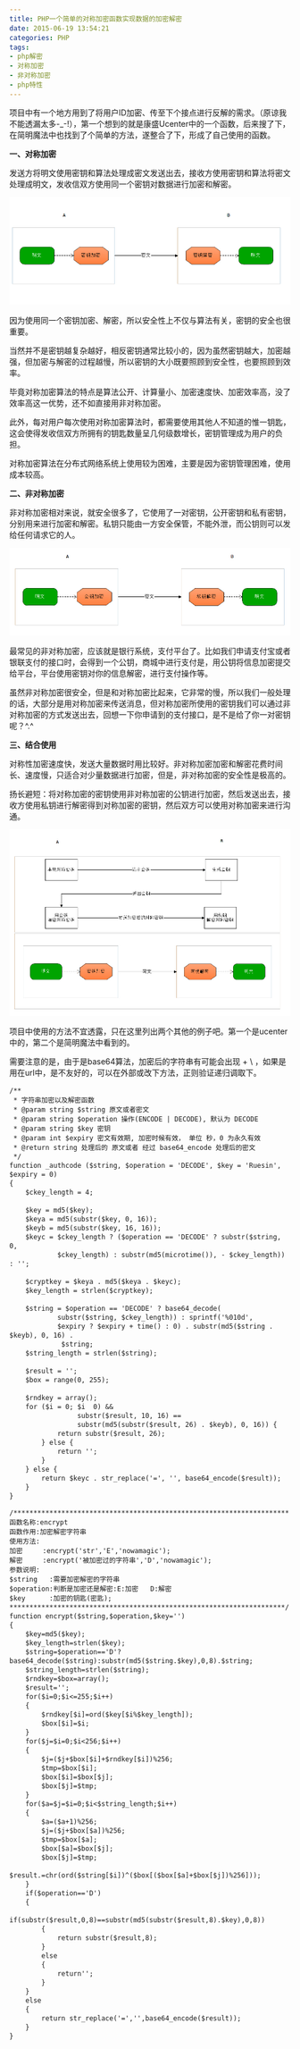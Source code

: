 ```yaml
---
title: PHP一个简单的对称加密函数实现数据的加密解密
date: 2015-06-19 13:54:21
categories: PHP
tags: 
- php解密
- 对称加密
- 非对称加密
- php特性
---
```


项目中有一个地方用到了将用户ID加密、传至下个接点进行反解的需求。（原谅我不能透漏太多-\_-!），第一个想到的就是康盛Ucenter中的一个函数，后来搜了下，在简明魔法中也找到了个简单的方法，遂整合了下，形成了自己使用的函数。

**一、对称加密**

发送方将明文使用密钥和算法处理成密文发送出去，接收方使用密钥和算法将密文处理成明文，发收信双方使用同一个密钥对数据进行加密和解密。

[![symmetric](/images/2015/06/symmetric.jpg)](/images/2015/06/symmetric.jpg)

因为使用同一个密钥加密、解密，所以安全性上不仅与算法有关，密钥的安全也很重要。

当然并不是密钥越复杂越好，相反密钥通常比较小的，因为虽然密钥越大，加密越强，但加密与解密的过程越慢，所以密钥的大小既要照顾到安全性，也要照顾到效率。

毕竟对称加密算法的特点是算法公开、计算量小、加密速度快、加密效率高，没了效率高这一优势，还不如直接用非对称加密。

此外，每对用户每次使用对称加密算法时，都需要使用其他人不知道的惟一钥匙，这会使得发收信双方所拥有的钥匙数量呈几何级数增长，密钥管理成为用户的负担。

对称加密算法在分布式网络系统上使用较为困难，主要是因为密钥管理困难，使用成本较高。

**二、非对称加密**

非对称加密相对来说，就安全很多了，它使用了一对密钥，公开密钥和私有密钥，分别用来进行加密和解密。私钥只能由一方安全保管，不能外泄，而公钥则可以发给任何请求它的人。

[![asymmetric](/images/2015/06/asymmetric-.jpg)](/images/2015/06/asymmetric-.jpg)

最常见的非对称加密，应该就是银行系统，支付平台了。比如我们申请支付宝或者银联支付的接口时，会得到一个公钥，商城中进行支付是，用公钥将信息加密提交给平台，平台使用密钥对你的信息解密，进行支付操作等。

虽然非对称加密很安全，但是和对称加密比起来，它非常的慢，所以我们一般处理的话，大部分是用对称加密来传送消息，但对称加密所使用的密钥我们可以通过非对称加密的方式发送出去，回想一下你申请到的支付接口，是不是给了你一对密钥呢？^.^

**三、结合使用**

对称性加密速度快，发送大量数据时用比较好。非对称加密加密和解密花费时间长、速度慢，只适合对少量数据进行加密，但是，非对称加密的安全性是极高的。

扬长避短：将对称加密的密钥使用非对称加密的公钥进行加密，然后发送出去，接收方使用私钥进行解密得到对称加密的密钥，然后双方可以使用对称加密来进行沟通。

[![both](/images/2015/06/both.jpg)](/images/2015/06/both.jpg)

项目中使用的方法不宜透露，只在这里列出两个其他的例子吧。第一个是ucenter中的，第二个是简明魔法中看到的。

需要注意的是，由于是base64算法，加密后的字符串有可能会出现 + \\ ，如果是用在url中，是不友好的，可以在外部或改下方法，正则验证递归调取下。

```
/**
 * 字符串加密以及解密函数
 * @param string $string 原文或者密文
 * @param string $operation 操作(ENCODE | DECODE), 默认为 DECODE
 * @param string $key 密钥
 * @param int $expiry 密文有效期, 加密时候有效， 单位 秒，0 为永久有效
 * @return string 处理后的 原文或者 经过 base64_encode 处理后的密文
 */
function _authcode ($string, $operation = 'DECODE', $key = 'Ruesin', $expiry = 0)
{
    $ckey_length = 4;
    
    $key = md5($key);
    $keya = md5(substr($key, 0, 16));
    $keyb = md5(substr($key, 16, 16));
    $keyc = $ckey_length ? ($operation == 'DECODE' ? substr($string, 0, 
            $ckey_length) : substr(md5(microtime()), - $ckey_length)) : '';
    
    $cryptkey = $keya . md5($keya . $keyc);
    $key_length = strlen($cryptkey);
    
    $string = $operation == 'DECODE' ? base64_decode(
            substr($string, $ckey_length)) : sprintf('%010d', 
            $expiry ? $expiry + time() : 0) . substr(md5($string . $keyb), 0, 16) .
             $string;
    $string_length = strlen($string);
    
    $result = '';
    $box = range(0, 255);
    
    $rndkey = array();
    for ($i = 0; $i  0) &&
                 substr($result, 10, 16) ==
                 substr(md5(substr($result, 26) . $keyb), 0, 16)) {
            return substr($result, 26);
        } else {
            return '';
        }
    } else {
        return $keyc . str_replace('=', '', base64_encode($result));
    }
}
```

```
/*********************************************************************
函数名称:encrypt
函数作用:加密解密字符串
使用方法:
加密     :encrypt('str','E','nowamagic');
解密     :encrypt('被加密过的字符串','D','nowamagic');
参数说明:
$string   :需要加密解密的字符串
$operation:判断是加密还是解密:E:加密   D:解密
$key      :加密的钥匙(密匙);
*********************************************************************/
function encrypt($string,$operation,$key='')
{
    $key=md5($key);
    $key_length=strlen($key);
    $string=$operation=='D'?base64_decode($string):substr(md5($string.$key),0,8).$string;
    $string_length=strlen($string);
    $rndkey=$box=array();
    $result='';
    for($i=0;$i<=255;$i++)
    {
        $rndkey[$i]=ord($key[$i%$key_length]);
        $box[$i]=$i;
    }
    for($j=$i=0;$i<256;$i++)
    {
        $j=($j+$box[$i]+$rndkey[$i])%256;
        $tmp=$box[$i];
        $box[$i]=$box[$j];
        $box[$j]=$tmp;
    }
    for($a=$j=$i=0;$i<$string_length;$i++)
    {
        $a=($a+1)%256;
        $j=($j+$box[$a])%256;
        $tmp=$box[$a];
        $box[$a]=$box[$j];
        $box[$j]=$tmp;
        $result.=chr(ord($string[$i])^($box[($box[$a]+$box[$j])%256]));
    }
    if($operation=='D')
    {
        if(substr($result,0,8)==substr(md5(substr($result,8).$key),0,8))
        {
            return substr($result,8);
        }
        else
        {
            return'';
        }
    }
    else
    {
        return str_replace('=','',base64_encode($result));
    }
}
```
